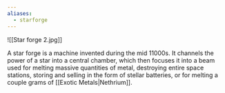 ```yaml
---
aliases:
  - starforge
---
```

![[Star forge 2.jpg]]

A star forge is a machine invented during the mid 11000s. It channels the power of a star into a central chamber, which then focuses it into a beam used for melting massive quantities of metal, destroying entire space stations, storing and selling in the form of stellar batteries, or for melting a couple grams of [[Exotic Metals|Nethrium]]. 